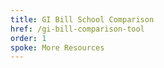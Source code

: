 ```yaml
---
title: GI Bill School Comparison
href: /gi-bill-comparison-tool
order: 1
spoke: More Resources
---
```

